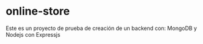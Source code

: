 # online-store
Este es un proyecto de prueba de creación de un backend con:
  MongoDB y Nodejs con Expressjs
